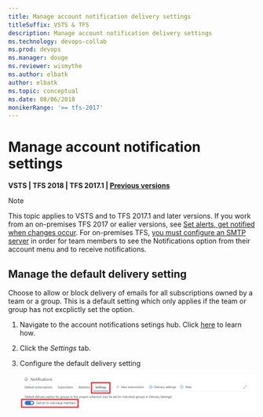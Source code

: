 ```yaml
---
title: Manage account notification delivery settings
titleSuffix: VSTS & TFS 
description: Manage account notification delivery settings
ms.technology: devops-collab
ms.prod: devops
ms.manager: douge
ms.reviewer: wismythe
ms.author: elbatk
author: elbatk
ms.topic: conceptual
ms.date: 08/06/2018
monikerRange: '>= tfs-2017'
---
```


# Manage account notification settings

<b>VSTS | TFS 2018 | TFS 2017.1 | [Previous versions](../work/track/alerts-and-notifications.md)</b> 

> [!NOTE]  
> This topic applies to VSTS and to TFS 2017.1 and later versions. If you work from an on-premises TFS 2017 or ealier versions, see [Set alerts, get notified when changes occur](../work/track/alerts-and-notifications.md). For on-premises TFS, [you must configure an SMTP server](/tfs/server/admin/setup-customize-alerts) in order for team members to see the Notifications option from their account menu and to receive notifications. 

## Manage the default delivery setting
Choose to allow or block delivery of emails for all subscriptions owned by a team or a group. This is a default setting which only applies if the team or group has not excplictly set the option.

1. Navigate to the account notifications setings hub.  Click [here](navigating-the-ux.md#navigating-to-the-account-level-notification-hub) to learn how.
1. Click the *Settings* tab.
1. Configure the default delivery setting

    ![Account notification settings delivery option](_img/manage-account-notifications-settings-delivery.png)